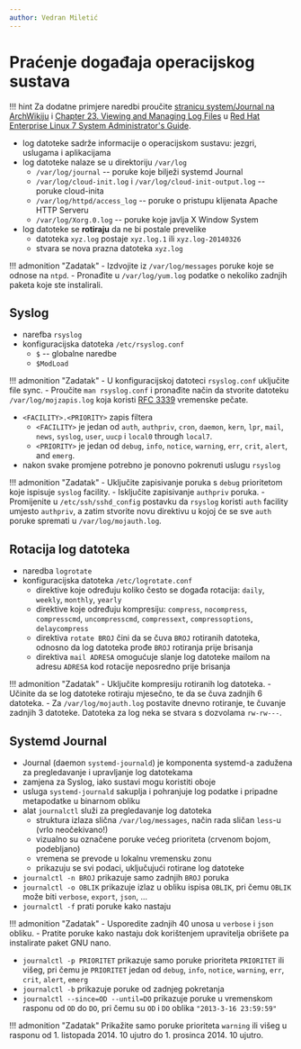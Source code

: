 ```yaml
---
author: Vedran Miletić
---
```


# Praćenje događaja operacijskog sustava

!!! hint
    Za dodatne primjere naredbi proučite [stranicu system/Journal na ArchWikiju](https://wiki.archlinux.org/title/Systemd/Journal) i [Chapter 23. Viewing and Managing Log Files](https://access.redhat.com/documentation/en-us/red_hat_enterprise_linux/7/html/system_administrators_guide/ch-viewing_and_managing_log_files) u [Red Hat Enterprise Linux 7 System Administrator's Guide](https://access.redhat.com/documentation/en-us/red_hat_enterprise_linux/7/html/system_administrators_guide/index).

- log datoteke sadrže informacije o operacijskom sustavu: jezgri, uslugama i aplikacijama
- log datoteke nalaze se u direktoriju `/var/log`
    - `/var/log/journal` -- poruke koje bilježi systemd Journal
    - `/var/log/cloud-init.log` i `/var/log/cloud-init-output.log` -- poruke cloud-inita
    - `/var/log/httpd/access_log` -- poruke o pristupu klijenata Apache HTTP Serveru
    - `/var/log/Xorg.0.log` -- poruke koje javlja X Window System
- log datoteke se **rotiraju** da ne bi postale prevelike
    - datoteka `xyz.log` postaje `xyz.log.1` ili `xyz.log-20140326`
    - stvara se nova prazna datoteka `xyz.log`

!!! admonition "Zadatak"
    - Izdvojite iz `/var/log/messages` poruke koje se odnose na `ntpd`.
    - Pronađite u `/var/log/yum.log` podatke o nekoliko zadnjih paketa koje ste instalirali.

## Syslog

- narefba `rsyslog`
- konfiguracijska datoteka `/etc/rsyslog.conf`
    - `$` -- globalne naredbe
    - `$ModLoad`

!!! admonition "Zadatak"
    - U konfiguracijskoj datoteci `rsyslog.conf` uključite file sync.
    - Proučite `man rsyslog.conf` i pronađite način da stvorite datoteku `/var/log/mojzapis.log` koja koristi [RFC 3339](https://datatracker.ietf.org/doc/html/rfc3339) vremenske pečate.

- `<FACILITY>.<PRIORITY>` zapis filtera
    - `<FACILITY>` je jedan od `auth`, `authpriv`, `cron`, `daemon`, `kern`, `lpr`, `mail`, `news`, `syslog`, `user`, `uucp` i `local0` through `local7`.
    - `<PRIORITY>` je jedan od `debug`, `info`, `notice`, `warning`, `err`, `crit`, `alert`, and `emerg`.
- nakon svake promjene potrebno je ponovno pokrenuti uslugu `rsyslog`

!!! admonition "Zadatak"
    - Uključite zapisivanje poruka s `debug` prioritetom koje ispisuje `syslog` facility.
    - Isključite zapisivanje `authpriv` poruka.
    - Promijenite u `/etc/ssh/sshd_config` postavku da `rsyslog` koristi `auth` facility umjesto `authpriv`, a zatim stvorite novu direktivu u kojoj će se sve `auth` poruke spremati u `/var/log/mojauth.log`.

## Rotacija log datoteka

- naredba `logrotate`
- konfiguracijska datoteka `/etc/logrotate.conf`
    - direktive koje određuju koliko često se događa rotacija: `daily`, `weekly`, `monthly`, `yearly`
    - direktive koje određuju kompresiju: `compress`, `nocompress`, `compresscmd`, `uncompresscmd`, `compressext`, `compressoptions`, `delaycompress`
    - direktiva `rotate BROJ` čini da se čuva `BROJ` rotiranih datoteka, odnosno da log datoteka prođe `BROJ` rotiranja prije brisanja
    - direktiva `mail ADRESA` omogućuje slanje log datoteke mailom na adresu `ADRESA` kod rotacije neposredno prije brisanja

!!! admonition "Zadatak"
    - Uključite kompresiju rotiranih log datoteka.
    - Učinite da se log datoteke rotiraju mjesečno, te da se čuva zadnjih 6 datoteka.
    - Za `/var/log/mojauth.log` postavite dnevno rotiranje, te čuvanje zadnjih 3 datoteke. Datoteka za log neka se stvara s dozvolama `rw-rw---`.

## Systemd Journal

- Journal (daemon `systemd-journald`) je komponenta systemd-a zadužena za pregledavanje i upravljanje log datotekama
- zamjena za Syslog, iako sustavi mogu koristiti oboje
- usluga `systemd-journald` sakuplja i pohranjuje log podatke i pripadne metapodatke u binarnom obliku
- alat `journalctl` služi za pregledavanje log datoteka
    - struktura izlaza slična `/var/log/messages`, način rada sličan `less`-u (vrlo neočekivano!)
    - vizualno su označene poruke većeg prioriteta (crvenom bojom, podebljano)
    - vremena se prevode u lokalnu vremensku zonu
    - prikazuju se svi podaci, uključujući rotirane log datoteke
- `journalctl -n BROJ` prikazuje samo zadnjih `BROJ` poruka
- `journalctl -o OBLIK` prikazuje izlaz u obliku ispisa `OBLIK`, pri čemu `OBLIK` može biti `verbose`, `export`, `json`, ...
- `journalctl -f` prati poruke kako nastaju

!!! admonition "Zadatak"
    - Usporedite zadnjih 40 unosa u `verbose` i `json` obliku.
    - Pratite poruke kako nastaju dok korištenjem upravitelja obrišete pa instalirate paket GNU nano.

- `journalctl -p PRIORITET` prikazuje samo poruke prioriteta `PRIORITET` ili višeg, pri čemu je `PRIORITET` jedan od `debug`, `info`, `notice`, `warning`, `err`, `crit`, `alert`, `emerg`
- `journalctl -b` prikazuje poruke od zadnjeg pokretanja
- `journalctl --since=OD --until=DO` prikazuje poruke u vremenskom rasponu od `OD` do `DO`, pri čemu su `OD` i `DO` oblika `"2013-3-16 23:59:59"`

!!! admonition "Zadatak"
    Prikažite samo poruke prioriteta `warning` ili višeg u rasponu od 1. listopada 2014. 10 ujutro do 1. prosinca 2014. 10 ujutro.
